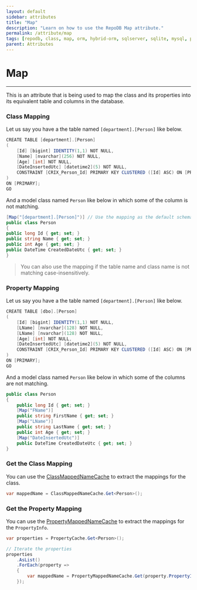 ```yaml
---
layout: default
sidebar: attributes
title: "Map"
description: "Learn on how to use the RepoDB Map attribute."
permalink: /attribute/map
tags: [repodb, class, map, orm, hybrid-orm, sqlserver, sqlite, mysql, postgresql]
parent: Attributes
---
```


# Map

---

This is an attribute that is being used to map the class and its properties into its equivalent table and columns in the database.

### Class Mapping

Let us say you have a the table named `[department].[Person]` like below.

```csharp
CREATE TABLE [department].[Person]
(
    [Id] [bigint] IDENTITY(1,1) NOT NULL,
    [Name] [nvarchar](256) NOT NULL,
    [Age] [int] NOT NULL,
    [DateInsertedUtc] [datetime2](5) NOT NULL,
    CONSTRAINT [CRIX_Person_Id] PRIMARY KEY CLUSTERED ([Id] ASC) ON [PRIMARY]
)
ON [PRIMARY];
GO
```

And a model class named `Person` like below in which some of the column is not matching.

```csharp
[Map("[department].[Person]")] // Use the mapping as the default schema is [dbo]
public class Person
{
public long Id { get; set; }
public string Name { get; set; }
public int Age { get; set; }
public DateTime CreatedDateUtc { get; set; }
}
```

> You can also use the mapping if the table name and class name is not matching case-insensitively.

### Property Mapping

Let us say you have a the table named `[department].[Person]` like below.

```csharp
CREATE TABLE [dbo].[Person]
(
    [Id] [bigint] IDENTITY(1,1) NOT NULL,
    [LName] [nvarchar](128) NOT NULL,
    [LName] [nvarchar](128) NOT NULL,
    [Age] [int] NOT NULL,
    [DateInsertedUtc] [datetime2](5) NOT NULL,
    CONSTRAINT [CRIX_Person_Id] PRIMARY KEY CLUSTERED ([Id] ASC) ON [PRIMARY]
)
ON [PRIMARY];
GO
```

And a model class named `Person` like below in which some of the columns are not matching.

```csharp
public class Person
{
    public long Id { get; set; }
    [Map("FName")]
    public string FirstName { get; set; }
    [Map("LName")]
    public string LastName { get; set; }
    public int Age { get; set; }
    [Map("DateInsertedUtc")]
    public DateTime CreatedDateUtc { get; set; }
}
```

### Get the Class Mapping

You can use the [ClassMappedNameCache](/cacher/classmappednamecache) to extract the mappings for the class.

```csharp
var mappedName = ClassMappedNameCache.Get<Person>();
```

### Get the Property Mapping

You can use the [PropertyMappedNameCache](/cacher/propertymappednamecache) to extract the mappings for the `PropertyInfo`.

```csharp
var properties = PropertyCache.Get<Person>();

// Iterate the properties
properties
    .AsList()
    .ForEach(property =>
    {
        var mappedName = PropertyMappedNameCache.Get(property.PropertyInfo);
    });
```







